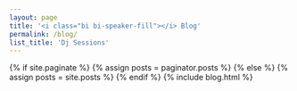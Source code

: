 ```yaml
---
layout: page
title: '<i class="bi bi-speaker-fill"></i> Blog'
permalink: /blog/
list_title: 'Dj Sessions'
---
```

{% if site.paginate %}
    {% assign posts = paginator.posts %}
  {% else %}
    {% assign posts = site.posts %}
{% endif %}
{% include blog.html %}